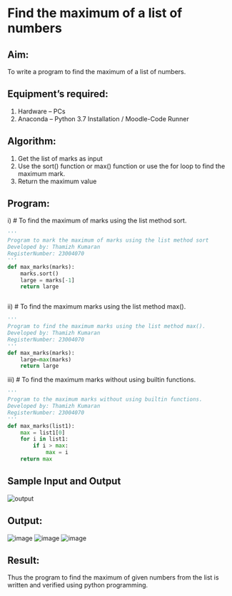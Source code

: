# Find the maximum of a list of numbers
## Aim:
To write a program to find the maximum of a list of numbers.
## Equipment’s required:
1.	Hardware – PCs
2.	Anaconda – Python 3.7 Installation / Moodle-Code Runner
## Algorithm:
1.	Get the list of marks as input
2.	Use the sort() function or max() function or use the for loop to find the maximum mark.
3.	Return the maximum value
## Program:

i)	# To find the maximum of marks using the list method sort.
```Python
''' 
Program to mark the maximum of marks using the list method sort
Developed by: Thamizh Kumaran
RegisterNumber: 23004070
'''
def max_marks(marks):
    marks.sort()
    large = marks[-1]
    return large



```

ii)	# To find the maximum marks using the list method max().
```Python
''' 
Program to find the maximum marks using the list method max().
Developed by: Thamizh Kumaran
RegisterNumber: 23004070
'''
def max_marks(marks):
    large=max(marks)
    return large


```

iii) # To find the maximum marks without using builtin functions.
```Python
''' 
Program to the maximum marks without using builtin functions.
Developed by: Thamizh Kumaran
RegisterNumber: 23004070
'''
def max_marks(list1):
    max = list1[0]
    for i in list1:
        if i > max:
            max = i
    return max


```
## Sample Input and Output
![output](./img/max_marks1.jpg) 

## Output:
![image](https://github.com/Thamizhjo/FindMaximum/assets/123891476/11d628ae-fd3c-46d9-bda6-a0aa649ced71)
![image](https://github.com/Thamizhjo/FindMaximum/assets/123891476/62ae6ddb-1bd0-4ae2-8eb3-7c25317805e6)
![image](https://github.com/Thamizhjo/FindMaximum/assets/123891476/88aae422-5951-4d13-b23f-adae3566d34a)



## Result:
Thus the program to find the maximum of given numbers from the list is written and verified using python programming.
